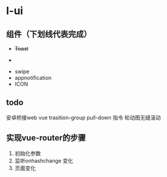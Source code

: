 # l-ui

## 组件（下划线代表完成）
- ~~Toast~~ 
- ~~~Dialog~~~
- swipe
- appnotification
- ICON

## todo
安卓桥接web
vue trasition-group
pull-down 指令
轮动图无缝滚动


## 实现vue-router的步骤
1. 初始化参数
2. 监听onhashchange 变化
3. 页面变化